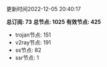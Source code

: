 更新时间2022-12-05 20:40:17

**总订阅: 73**
**总节点: 1025**
**有效节点: 425**
- trojan节点: 151
- v2ray节点: 191
- ss节点: 82
- ssr节点: 1
